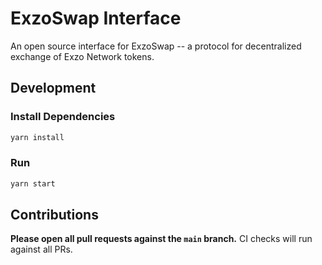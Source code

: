 # ExzoSwap Interface

An open source interface for ExzoSwap -- a protocol for decentralized exchange of Exzo Network tokens.

## Development

### Install Dependencies

```bash
yarn install
```

### Run

```bash
yarn start
```

## Contributions

**Please open all pull requests against the `main` branch.**
CI checks will run against all PRs.

